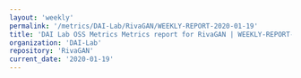 ```yaml
---
layout: 'weekly'
permalink: '/metrics/DAI-Lab/RivaGAN/WEEKLY-REPORT-2020-01-19'
title: 'DAI Lab OSS Metrics Metrics report for RivaGAN | WEEKLY-REPORT-2020-01-19'
organization: 'DAI-Lab'
repository: 'RivaGAN'
current_date: '2020-01-19'
---
```

